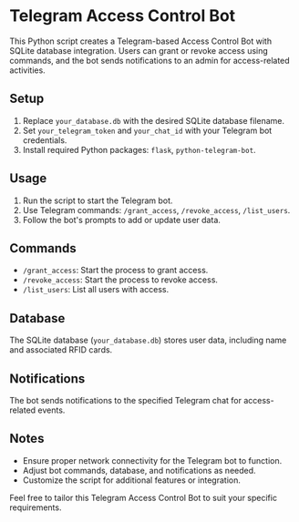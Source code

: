 # Telegram Access Control Bot

This Python script creates a Telegram-based Access Control Bot with SQLite database integration. Users can grant or revoke access using commands, and the bot sends notifications to an admin for access-related activities.

## Setup

1. Replace `your_database.db` with the desired SQLite database filename.
2. Set `your_telegram_token` and `your_chat_id` with your Telegram bot credentials.
3. Install required Python packages: `flask`, `python-telegram-bot`.

## Usage

1. Run the script to start the Telegram bot.
2. Use Telegram commands: `/grant_access`, `/revoke_access`, `/list_users`.
3. Follow the bot's prompts to add or update user data.

## Commands

- `/grant_access`: Start the process to grant access.
- `/revoke_access`: Start the process to revoke access.
- `/list_users`: List all users with access.

## Database

The SQLite database (`your_database.db`) stores user data, including name and associated RFID cards.

## Notifications

The bot sends notifications to the specified Telegram chat for access-related events.

## Notes

- Ensure proper network connectivity for the Telegram bot to function.
- Adjust bot commands, database, and notifications as needed.
- Customize the script for additional features or integration.

Feel free to tailor this Telegram Access Control Bot to suit your specific requirements.
